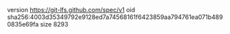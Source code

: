 version https://git-lfs.github.com/spec/v1
oid sha256:4003d35349792e9128ed7a74568161f6423859aa794761ea071b4890835e69fa
size 8293
